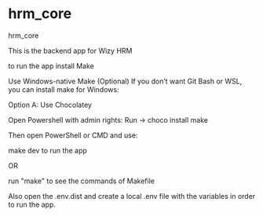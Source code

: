 # hrm_core

hrm_core

This is the backend app for Wizy HRM

to run the app install Make

Use Windows-native Make (Optional)
If you don’t want Git Bash or WSL, you can install make for Windows:

Option A: Use Chocolatey

Open Powershell with admin rights:
Run ->
choco install make

Then open PowerShell or CMD and use:

make dev to run the app

OR

run "make" to see the commands of Makefile


Also open the .env.dist and create a local .env file with the variables in order to run the app.
